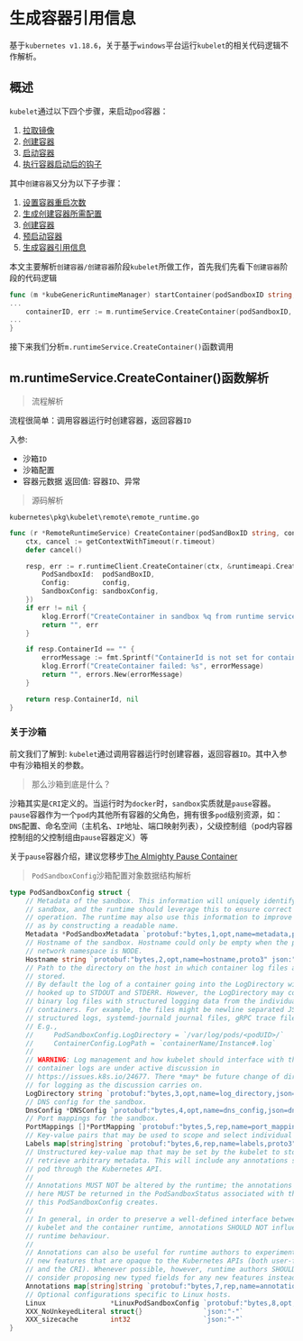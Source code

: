 # 生成容器引用信息

基于`kubernetes v1.18.6`，关于基于`windows`平台运行`kubelet`的相关代码逻辑不作解析。

## 概述

`kubelet`通过以下四个步骤，来启动`pod`容器：

1. [拉取镜像](../01拉取镜像.md)
2. [创建容器](README.md)
3. [启动容器](../03启动容器.md)
4. [执行容器启动后的钩子](../04执行容器启动后的钩子.md)

其中`创建容器`又分为以下子步骤：

1. [设置容器重启次数](01设置容器重启次数.md)
2. [生成创建容器所需配置](02生成创建容器所需配置.md)
3. [创建容器](03创建容器.md)
4. [预启动容器](04预启动容器.md)
5. [生成容器引用信息](05生成容器引用信息.md)

本文主要解析`创建容器/创建容器`阶段`kubelet`所做工作，首先我们先看下`创建容器`阶段的代码逻辑

```go
func (m *kubeGenericRuntimeManager) startContainer(podSandboxID string, podSandboxConfig *runtimeapi.PodSandboxConfig, spec *startSpec, pod *v1.Pod, podStatus *kubecontainer.PodStatus, pullSecrets []v1.Secret, podIP string, podIPs []string) (string, error) {
...
	containerID, err := m.runtimeService.CreateContainer(podSandboxID, containerConfig, podSandboxConfig)
...
}
```
接下来我们分析`m.runtimeService.CreateContainer()`函数调用

## m.runtimeService.CreateContainer()函数解析

> 流程解析

流程很简单：调用容器运行时创建容器，返回容器`ID`

入参:
- 沙箱`ID`
- 沙箱配置
- 容器元数据
返回值: 容器`ID`、异常

> 源码解析

`kubernetes\pkg\kubelet\remote\remote_runtime.go`
```go
func (r *RemoteRuntimeService) CreateContainer(podSandBoxID string, config *runtimeapi.ContainerConfig, sandboxConfig *runtimeapi.PodSandboxConfig) (string, error) {
	ctx, cancel := getContextWithTimeout(r.timeout)
	defer cancel()

	resp, err := r.runtimeClient.CreateContainer(ctx, &runtimeapi.CreateContainerRequest{
		PodSandboxId:  podSandBoxID,
		Config:        config,
		SandboxConfig: sandboxConfig,
	})
	if err != nil {
		klog.Errorf("CreateContainer in sandbox %q from runtime service failed: %v", podSandBoxID, err)
		return "", err
	}

	if resp.ContainerId == "" {
		errorMessage := fmt.Sprintf("ContainerId is not set for container %q", config.GetMetadata())
		klog.Errorf("CreateContainer failed: %s", errorMessage)
		return "", errors.New(errorMessage)
	}

	return resp.ContainerId, nil
}
```

### 关于沙箱

前文我们了解到: `kubelet`通过调用容器运行时创建容器，返回容器`ID`。其中入参中有沙箱相关的参数。

> 那么沙箱到底是什么？

沙箱其实是`CRI`定义的。当运行时为`docker`时，`sandbox`实质就是`pause`容器。
`pause`容器作为一个`pod`内其他所有容器的父角色，拥有很多`pod`级别资源，如：
`DNS`配置、命名空间（主机名、`IP`地址、端口映射列表），父级控制组（pod内容器控制组的父控制组由`pause`容器定义）等

关于`pause`容器介绍，建议您移步[The Almighty Pause Container](https://www.ianlewis.org/en/almighty-pause-container)

> `PodSandboxConfig`沙箱配置对象数据结构解析

```go
type PodSandboxConfig struct {
	// Metadata of the sandbox. This information will uniquely identify the
	// sandbox, and the runtime should leverage this to ensure correct
	// operation. The runtime may also use this information to improve UX, such
	// as by constructing a readable name.
	Metadata *PodSandboxMetadata `protobuf:"bytes,1,opt,name=metadata,proto3" json:"metadata,omitempty"`
	// Hostname of the sandbox. Hostname could only be empty when the pod
	// network namespace is NODE.
	Hostname string `protobuf:"bytes,2,opt,name=hostname,proto3" json:"hostname,omitempty"`
	// Path to the directory on the host in which container log files are
	// stored.
	// By default the log of a container going into the LogDirectory will be
	// hooked up to STDOUT and STDERR. However, the LogDirectory may contain
	// binary log files with structured logging data from the individual
	// containers. For example, the files might be newline separated JSON
	// structured logs, systemd-journald journal files, gRPC trace files, etc.
	// E.g.,
	//     PodSandboxConfig.LogDirectory = `/var/log/pods/<podUID>/`
	//     ContainerConfig.LogPath = `containerName/Instance#.log`
	//
	// WARNING: Log management and how kubelet should interface with the
	// container logs are under active discussion in
	// https://issues.k8s.io/24677. There *may* be future change of direction
	// for logging as the discussion carries on.
	LogDirectory string `protobuf:"bytes,3,opt,name=log_directory,json=logDirectory,proto3" json:"log_directory,omitempty"`
	// DNS config for the sandbox.
	DnsConfig *DNSConfig `protobuf:"bytes,4,opt,name=dns_config,json=dnsConfig,proto3" json:"dns_config,omitempty"`
	// Port mappings for the sandbox.
	PortMappings []*PortMapping `protobuf:"bytes,5,rep,name=port_mappings,json=portMappings,proto3" json:"port_mappings,omitempty"`
	// Key-value pairs that may be used to scope and select individual resources.
	Labels map[string]string `protobuf:"bytes,6,rep,name=labels,proto3" json:"labels,omitempty" protobuf_key:"bytes,1,opt,name=key,proto3" protobuf_val:"bytes,2,opt,name=value,proto3"`
	// Unstructured key-value map that may be set by the kubelet to store and
	// retrieve arbitrary metadata. This will include any annotations set on a
	// pod through the Kubernetes API.
	//
	// Annotations MUST NOT be altered by the runtime; the annotations stored
	// here MUST be returned in the PodSandboxStatus associated with the pod
	// this PodSandboxConfig creates.
	//
	// In general, in order to preserve a well-defined interface between the
	// kubelet and the container runtime, annotations SHOULD NOT influence
	// runtime behaviour.
	//
	// Annotations can also be useful for runtime authors to experiment with
	// new features that are opaque to the Kubernetes APIs (both user-facing
	// and the CRI). Whenever possible, however, runtime authors SHOULD
	// consider proposing new typed fields for any new features instead.
	Annotations map[string]string `protobuf:"bytes,7,rep,name=annotations,proto3" json:"annotations,omitempty" protobuf_key:"bytes,1,opt,name=key,proto3" protobuf_val:"bytes,2,opt,name=value,proto3"`
	// Optional configurations specific to Linux hosts.
	Linux                *LinuxPodSandboxConfig `protobuf:"bytes,8,opt,name=linux,proto3" json:"linux,omitempty"`
	XXX_NoUnkeyedLiteral struct{}               `json:"-"`
	XXX_sizecache        int32                  `json:"-"`
}
```